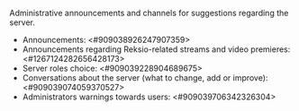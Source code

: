 Administrative announcements and channels for suggestions regarding the server.
- Announcements: <#909038926247907359>
- Announcements regarding Reksio-related streams and video premieres: ⁠<#1267124282656428173>
- Server roles choice: <#909039228904689675>
- Conversations about the server (what to change, add or improve): <#909039074059370527>
- Administrators warnings towards users: <#909039706342326304>
